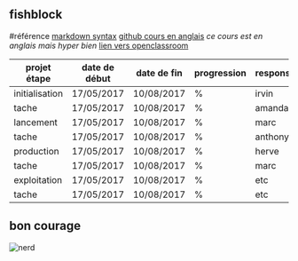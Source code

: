 ## fishblock
#référence 
[markdown syntax](https://fr.wikipedia.org/wiki/Markdown)
[github cours en anglais](https://www.youtube.com/results?search_query=coding+rainbow+github)
*ce cours est en anglais mais hyper bien* 
[lien vers openclassroom](https://openclassrooms.com/courses/gerez-un-projet-digital-avec-une-methodologie-en-cascade)


|projet étape   |date de début    |   date de fin  | progression   |     responsable | SEMAINE1 | SEMAINE2 |
| ------------- | -------------   | ---------      | ------------- | -------------   | -------- | -------- |
| initialisation|   17/05/2017    |     10/08/2017 |       %       |     irvin       |          |          |
| tache         |   17/05/2017    |     10/08/2017 |       %       |     amanda      |          |          |
| lancement     |   17/05/2017    |     10/08/2017 |       %       |     marc        |          |          |
| tache         |   17/05/2017    |     10/08/2017 |       %       |     anthony     |          |          |
| production    |   17/05/2017    |     10/08/2017 |       %       |     herve       |          |          |
| tache         |   17/05/2017    |     10/08/2017 |       %       |     marc        |          |          |
| exploitation  |   17/05/2017    |     10/08/2017 |       %       |     etc         |          |          |
| tache         |   17/05/2017    |     10/08/2017 |       %       |     etc         |          |          |
## bon courage
![nerd](https://www.google.fr/url?sa=i&rct=j&q=&esrc=s&source=images&cd=&cad=rja&uact=8&ved=0ahUKEwj9tP-svPbTAhXJWhQKHSbQAXQQjRwIBw&url=https%3A%2F%2Fpixabay.com%2Fen%2Fphotos%2Fnerd%2F&psig=AFQjCNHSTAxQG8cqagelBa5R3T0rNV-4Yg&ust=1495094566551520)
